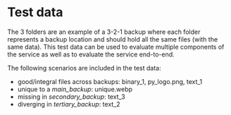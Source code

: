# Test data

The 3 folders are an example of a 3-2-1 backup where each folder represents a backup location and should hold all the same files (with the same data). This test data can be used to evaluate multiple components of the service as well as to evaluate the service end-to-end.

The following scenarios are included in the test data:

* good/integral files across backups: binary_1, py_logo.png, text_1
* unique to a *main_backup*: unique.webp
* missing in *secondary_backup*: text_3
* diverging in *tertiary_backup*: text_2